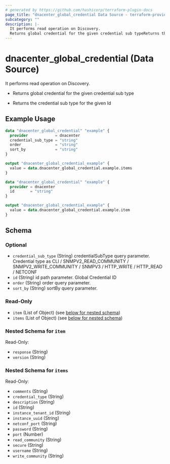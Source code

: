 ```yaml
---
# generated by https://github.com/hashicorp/terraform-plugin-docs
page_title: "dnacenter_global_credential Data Source - terraform-provider-dnacenter"
subcategory: ""
description: |-
  It performs read operation on Discovery.
  Returns global credential for the given credential sub typeReturns the credential sub type for the given Id
---
```


# dnacenter_global_credential (Data Source)

It performs read operation on Discovery.

- Returns global credential for the given credential sub type

- Returns the credential sub type for the given Id

## Example Usage

```terraform
data "dnacenter_global_credential" "example" {
  provider            = dnacenter
  credential_sub_type = "string"
  order               = "string"
  sort_by             = "string"
}

output "dnacenter_global_credential_example" {
  value = data.dnacenter_global_credential.example.items
}

data "dnacenter_global_credential" "example" {
  provider = dnacenter
  id       = "string"
}

output "dnacenter_global_credential_example" {
  value = data.dnacenter_global_credential.example.item
}
```

<!-- schema generated by tfplugindocs -->
## Schema

### Optional

- `credential_sub_type` (String) credentialSubType query parameter. Credential type as CLI / SNMPV2_READ_COMMUNITY / SNMPV2_WRITE_COMMUNITY / SNMPV3 / HTTP_WRITE / HTTP_READ / NETCONF
- `id` (String) id path parameter. Global Credential ID
- `order` (String) order query parameter.
- `sort_by` (String) sortBy query parameter.

### Read-Only

- `item` (List of Object) (see [below for nested schema](#nestedatt--item))
- `items` (List of Object) (see [below for nested schema](#nestedatt--items))

<a id="nestedatt--item"></a>
### Nested Schema for `item`

Read-Only:

- `response` (String)
- `version` (String)


<a id="nestedatt--items"></a>
### Nested Schema for `items`

Read-Only:

- `comments` (String)
- `credential_type` (String)
- `description` (String)
- `id` (String)
- `instance_tenant_id` (String)
- `instance_uuid` (String)
- `netconf_port` (String)
- `password` (String)
- `port` (Number)
- `read_community` (String)
- `secure` (String)
- `username` (String)
- `write_community` (String)


